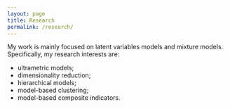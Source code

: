 ```yaml
---
layout: page
title: Research
permalink: /research/
---
```


My work is mainly focused on latent variables models and mixture models. Specifically, my research interests are:
- ultrametric models;
- dimensionality reduction;
- hierarchical models;
- model-based clustering;
- model-based composite indicators.
